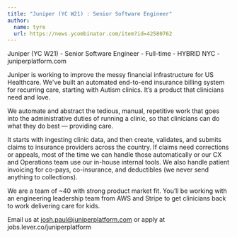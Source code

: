 ```yaml
---
title: "Juniper (YC W21) : Senior Software Engineer"
author:
  name: tyre
  url: https://news.ycombinator.com/item?id=42580762
---
```

Juniper (YC W21) - Senior Software Engineer - Full-time - HYBRID NYC - juniperplatform.com

Juniper is working to improve the messy financial infrastructure for US Healthcare. We&#x27;ve built an automated end-to-end insurance billing system for recurring care, starting with Autism clinics. It’s a product that clinicians need and love.

We automate and abstract the tedious, manual, repetitive work that goes into the administrative duties of running a clinic, so that clinicians can do what they do best — providing care.

It starts with ingesting clinic data, and then create, validates, and submits claims to insurance providers across the country. If claims need corrections or appeals, most of the time we can handle those automatically or our CX and Operations team use our in-house internal tools. We also handle patient invoicing for co-pays, co-insurance, and deductibles (we never send anything to collections).

We are a team of ~40 with strong product market fit. You’ll be working with an engineering leadership team from AWS and Stripe to get clinicians back to work delivering care for kids.

Email us at josh.paul@juniperplatform.com or apply at jobs.lever.co&#x2F;juniperplatform
<JobApplication />
